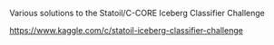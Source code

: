 Various solutions to the Statoil/C-CORE Iceberg Classifier Challenge

https://www.kaggle.com/c/statoil-iceberg-classifier-challenge